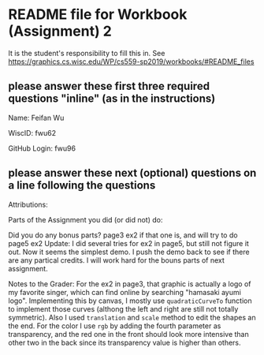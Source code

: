 # README file for Workbook (Assignment) 2

It is the student's responsibility to fill this in.
See <https://graphics.cs.wisc.edu/WP/cs559-sp2019/workbooks/#README_files>

## please answer these first three required questions "inline" (as in the instructions)

Name: Feifan Wu

WiscID: fwu62

GitHub Login: fwu96

## please answer these next (optional) questions on a line following the questions 

Attributions:

Parts of the Assignment you did (or did not) do:

Did you do any bonus parts? page3 ex2 if that one is, and will try to do page5 ex2
Update: I did several tries for ex2 in page5, but still not figure it out. Now it seems the simplest demo. I push the demo back to see if there are any partical credits. I will work hard for the bouns parts of next assignment.

Notes to the Grader: For the ex2 in page3, that graphic is actually a logo of my favorite singer, which can find online by searching "hamasaki ayumi logo". Implementing this by canvas, I mostly use `quadraticCurveTo` function to implement those curves (althong the left and right are still not totally symmetric). Also I used `translation` and `scale` method to edit the shapes an the end. For the color I use `rgb` by adding the fourth parameter as transparency, and the red one in the front should look more intensive than other two in the back since its transparency value is higher than others.
